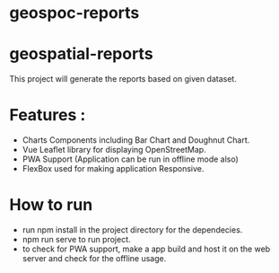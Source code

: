 
# geospoc-reports

# geospatial-reports
This project will generate the reports based on given dataset.

# Features :
- Charts Components including Bar Chart and Doughnut Chart.
- Vue Leaflet library for displaying OpenStreetMap.
- PWA Support (Application can be run in offline mode also)
- FlexBox used for making application Responsive.

# How to run
 - run npm install in the project directory for the dependecies.
 - npm run serve to run project.
 - to check for PWA support, make a app build and host it on the web server and check for the offline usage.
